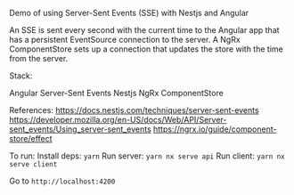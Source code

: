 Demo of using Server-Sent Events (SSE) with Nestjs and Angular

An SSE is sent every second with the current time to the Angular app that has a persistent EventSource connection
to the server. A NgRx ComponentStore sets up a connection that updates the store with the time from the server.

Stack: 

Angular
Server-Sent Events
Nestjs
NgRx ComponentStore

References:
https://docs.nestjs.com/techniques/server-sent-events
https://developer.mozilla.org/en-US/docs/Web/API/Server-sent_events/Using_server-sent_events
https://ngrx.io/guide/component-store/effect

To run:
Install deps: `yarn`
Run server: `yarn nx serve api`
Run client: `yarn nx serve client`

Go to `http://localhost:4200`
